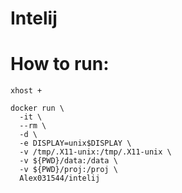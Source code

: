 # Intelij

# How to run:

```
xhost +

docker run \
  -it \
  --rm \
  -d \
  -e DISPLAY=unix$DISPLAY \
  -v /tmp/.X11-unix:/tmp/.X11-unix \
  -v ${PWD}/data:/data \
  -v ${PWD}/proj:/proj \
  Alex031544/intelij
```

